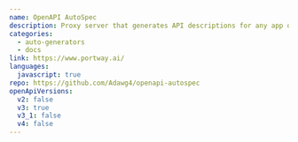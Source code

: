 ```yaml
---
name: OpenAPI AutoSpec
description: Proxy server that generates API descriptions for any app or website on localhost.
categories:
  - auto-generators
  - docs
link: https://www.portway.ai/
languages:
  javascript: true
repo: https://github.com/Adawg4/openapi-autospec
openApiVersions:
  v2: false
  v3: true
  v3_1: false
  v4: false
---
```

